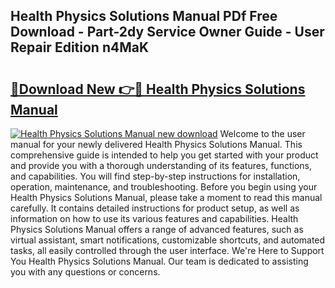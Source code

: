 ## Health Physics Solutions Manual PDf Free Download - Part-2dy Service Owner Guide - User Repair Edition n4MaK

# <h2><a href="http://bc382.oget.top/?id=Health+Physics+Solutions+Manual">🔗Download New 👉🔴 Health Physics Solutions Manual</a></h2>

[![Health Physics Solutions Manual new download](https://i.imgur.com/5g1atiW.png)](http://bc382.oget.top/?id=Health+Physics+Solutions+Manual)
Welcome to the user manual for your newly delivered Health Physics Solutions Manual. This comprehensive guide is intended to help you get started with your product and provide you with a thorough understanding of its features, functions, and capabilities. You will find step-by-step instructions for installation, operation, maintenance, and troubleshooting. Before you begin using your Health Physics Solutions Manual, please take a moment to read this manual carefully. It contains detailed instructions for product setup, as well as information on how to use its various features and capabilities. Health Physics Solutions Manual offers a range of advanced features, such as virtual assistant, smart notifications, customizable shortcuts, and automated tasks, all easily controlled through the user interface. We're Here to Support You Health Physics Solutions Manual. Our team is dedicated to assisting you with any questions or concerns.
